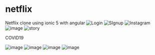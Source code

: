 # netflix

Netflix clone using ionic 5 with angular
![Login](https://user-images.githubusercontent.com/24777235/119369543-ec164000-bcd1-11eb-81c6-a31ce8dfcf75.jpeg)
![SIgnup](https://user-images.githubusercontent.com/24777235/119369560-ef113080-bcd1-11eb-815f-85278a789f50.jpeg)
![Instagram](https://user-images.githubusercontent.com/24777235/119369573-f20c2100-bcd1-11eb-9a22-8d065d591c38.jpeg)
![image](https://user-images.githubusercontent.com/24777235/119316551-b7d05e80-bc94-11eb-8d62-734b0eadd05b.png)
![story](https://user-images.githubusercontent.com/24777235/119369582-f5071180-bcd1-11eb-9e46-91009531a92e.jpeg)



COVID19

![image](https://user-images.githubusercontent.com/24777235/119693084-96749b80-be69-11eb-9caa-8fb264cb6779.png)
![image](https://user-images.githubusercontent.com/24777235/119693221-b4420080-be69-11eb-8f9c-21b05b05cee1.png)
![image](https://user-images.githubusercontent.com/24777235/119693311-c91e9400-be69-11eb-99a1-751d14f88764.png)
![image](https://user-images.githubusercontent.com/24777235/119693372-d5a2ec80-be69-11eb-9026-a0ff9d4cd9f6.png)
